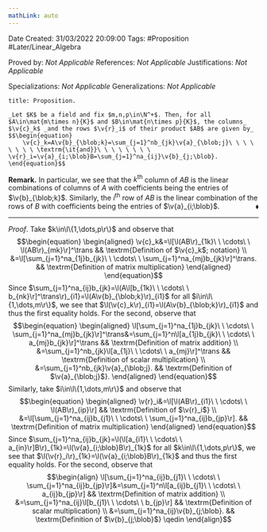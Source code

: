 ```yaml
---
mathLink: auto
---
```


<div class="topSpace"></div>

Date Created: 31/03/2022 20:09:00
Tags: #Proposition #Later/Linear_Algebra

Proved by: _Not Applicable_
References: _Not Applicable_
Justifications: _Not Applicable_

Specializations: _Not Applicable_
Generalizations: _Not Applicable_

``` ad-Proposition
title: Proposition.

_Let $K$ be a field and fix $m,n,p\in\N^+$. Then, for all $A\in\mat{m\times n}{K}$ and $B\in\mat{n\times p}{K}$, the columns_ $\v{c}_k$ _and the rows $\v{r}_i$ of their product $AB$ are given by_
$$\begin{equation}
    \v{c}_k=A\v{b}_{\blob;k}=\sum_{j=1}^nb_{jk}\v{a}_{\blob;j}\ \ \ \ \ \ \ \ \textrm{\it{and}}\ \ \ \ \ \ \ \ \v{r}_i=\v{a}_{i;\blob}B=\sum_{j=1}^na_{ij}\v{b}_{j;\blob}.
\end{equation}$$

```

**Remark.** In particular, we see that the $k^\textrm{th}$ column of $AB$ is the linear combinations of columns of $A$ with coefficients being the entries of $\v{b}_{\blob;k}$. Similarly, the $i^\textrm{th}$ row of $AB$ is the linear combination of the rows of $B$ with coefficients being the entries of $\v{a}_{i;\blob}$.<span style="float:right;">$\blacklozenge$</span>

---

_Proof_. Take $k\in\l\{1,\dots,p\r\}$ and observe that
$$\begin{equation}
    \begin{aligned}
        \v{c}_k&=\l[\l(AB\r)_{1k}\ \ \cdots\ \ \l(AB\r)_{mk}\r]^\trans && \textrm{Definition of $\v{c}_k$; notation} \\
        &=\l[\sum_{j=1}^na_{1j}b_{jk}\ \ \cdots\ \ \sum_{j=1}^na_{mj}b_{jk}\r]^\trans. && \textrm{Definition of matrix multiplication}
    \end{aligned}
\end{equation}$$
Since $\sum_{j=1}^na_{ij}b_{jk}=\l(A\l[b_{1k}\ \ \cdots\ \ b_{nk}\r]^\trans\r)_{i1}=\l(A\v{b}_{\blob;k}\r)_{i1}$ for all $i\in\l\{1,\dots,m\r\}$, we see that $\l(\v{c}_k\r)_{i1}=\l(A\v{b}_{\blob;k}\r)_{i1}$ and thus the first equality holds. For the second, observe that
$$\begin{equation}
    \begin{aligned}
        \l[\sum_{j=1}^na_{1j}b_{jk}\ \ \cdots\ \ \sum_{j=1}^na_{mj}b_{jk}\r]^\trans&=\sum_{j=1}^n\l[a_{1j}b_{jk}\ \ \cdots\ \ a_{mj}b_{jk}\r]^\trans && \textrm{Definition of matrix addition} \\
        &=\sum_{j=1}^nb_{jk}\l[a_{1j}\ \ \cdots\ \ a_{mj}\r]^\trans && \textrm{Definition of scalar multiplication} \\
        &=\sum_{j=1}^nb_{jk}\v{a}_{\blob;j}. && \textrm{Definition of $\v{a}_{\blob;j}$}.
    \end{aligned}
\end{equation}$$
Similarly, take $i\in\l\{1,\dots,m\r\}$ and observe that
$$\begin{equation}
    \begin{aligned}
        \v{r}_i&=\l[\l(AB\r)_{i1}\ \ \cdots\ \ \l(AB\r)_{ip}\r] && \textrm{Definition of $\v{r}_i$} \\
        &=\l[\sum_{j=1}^na_{ij}b_{j1}\ \ \cdots\ \ \sum_{j=1}^na_{ij}b_{jp}\r]. && \textrm{Definition of matrix multiplication}
    \end{aligned}
\end{equation}$$
Since $\sum_{j=1}^na_{ij}b_{jk}=\l(\l[a_{i1}\ \ \cdots\ \ a_{in}\r]B\r)_{1k}=\l(\v{a}_{i;\blob}B\r)_{1k}$ for all $k\in\l\{1,\dots,p\r\}$, we see that $\l(\v{r}_i\r)_{1k}=\l(\v{a}_{i;\blob}B\r)_{1k}$ and thus the first equality holds. For the second, observe that
$$\begin{align}
    \l[\sum_{j=1}^na_{ij}b_{j1}\ \ \cdots\ \ \sum_{j=1}^na_{ij}b_{jp}\r]&=\sum_{j=1}^n\l[a_{ij}b_{j1}\ \ \cdots\ \ a_{ij}b_{jp}\r] && \textrm{Definition of matrix addition} \\
    &=\sum_{j=1}^na_{ij}\l[b_{j1}\ \ \cdots\ \ b_{jp}\r] && \textrm{Definition of scalar multiplication} \\
    &=\sum_{j=1}^na_{ij}\v{b}_{j;\blob}. && \textrm{Definition of $\v{b}_{j;\blob}$} \qedin
\end{align}$$
